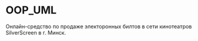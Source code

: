 # OOP_UML

Онлайн-средство по продаже электоронных билтов в сети кинотеатров SilverScreen в г. Минск.


